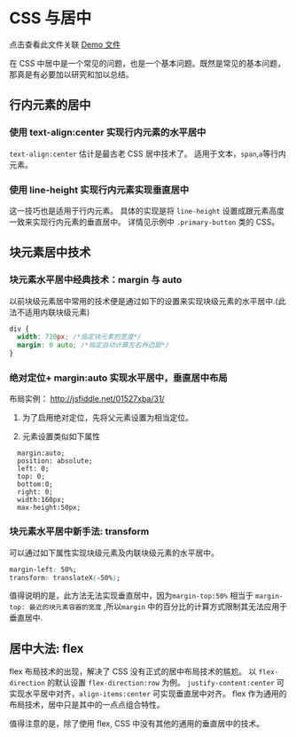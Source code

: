 # CSS 与居中

点击查看此文件关联 [ Demo 文件](../../demos/css/center.html)

在 CSS 中居中是一个常见的问题，也是一个基本问题。既然是常见的基本问题，那真是有必要加以研究和加以总结。

## 行内元素的居中

### 使用 text-align:center 实现行内元素的水平居中

`text-align:center` 估计是最古老 CSS 居中技术了。
适用于文本，`span`,`a`等行内元素。

### 使用 line-height 实现行内元素实现垂直居中

这一技巧也是适用于行内元素。
具体的实现是将 `line-height` 设置成跟元素高度一致来实现行内元素的垂直居中。
详情见示例中 `.primary-button` 类的 CSS。

## 块元素居中技术

### 块元素水平居中经典技术：margin 与 auto

以前块级元素居中常用的技术便是通过如下的设置来实现块级元素的水平居中.(此法不适用内联块级元素)

```css
div {
  width: 720px; /*指定块元素的宽度*/
  margin: 0 auto; /*指定自动计算左右外边距*/
}
```

### 绝对定位+ margin:auto 实现水平居中，垂直居中布局

布局实例： http://jsfiddle.net/01527xba/31/

1. 为了启用绝对定位，先将父元素设置为相当定位。

2. 元素设置类似如下属性

```
  margin:auto;
  position: absolute;
  left: 0;
  top: 0;
  bottom:0;
  right: 0;
  width:160px;
  max-height:50px;
```

### 块元素水平居中新手法: transform

可以通过如下属性实现块级元素及内联块级元素的水平居中。

```css
margin-left: 50%;
transform: translateX(-50%);
```

值得说明的是，此方法无法实现垂直居中，因为`margin-top:50%` 相当于 `margin-top: 最近的块元素容器的宽度` ,所以`margin` 中的百分比的计算方式限制其无法应用于垂直居中.

## 居中大法: flex

flex 布局技术的出现，解决了 CSS 没有正式的居中布局技术的尴尬。
以 `flex-direction` 的默认设置 `flex-direction:row` 为例。
`justify-content:center` 可实现水平居中对齐，`align-items:center` 可实现垂直居中对齐。
flex 作为通用的布局技术，居中只是其中的一点点组合特性。

值得注意的是，除了使用 flex, CSS 中没有其他的通用的垂直居中的技术。
